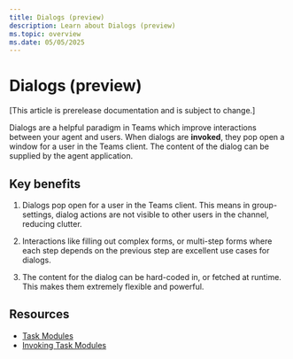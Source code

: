 ```yaml
---
title: Dialogs (preview)
description: Learn about Dialogs (preview)
ms.topic: overview
ms.date: 05/05/2025
---
```


# Dialogs (preview)

[This article is prerelease documentation and is subject to change.]

Dialogs are a helpful paradigm in Teams which improve interactions between your agent and users. When dialogs are **invoked**, they pop open a window for a user in the Teams client. The content of the dialog can be supplied by the agent application.

## Key benefits

1. Dialogs pop open for a user in the Teams client. This means in group-settings, dialog actions are not visible to other users in the channel, reducing clutter.

2. Interactions like filling out complex forms, or multi-step forms where each step depends on the previous step are excellent use cases for dialogs.

3. The content for the dialog can be hard-coded in, or fetched at runtime. This makes them extremely flexible and powerful.

## Resources

- [Task Modules](https://learn.microsoft.com/en-us/microsoftteams/platform/task-modules-and-cards/task-modules/what-are-task-modules)
- [Invoking Task Modules](https://learn.microsoft.com/en-us/microsoftteams/platform/task-modules-and-cards/task-modules/invoking-task-modules)